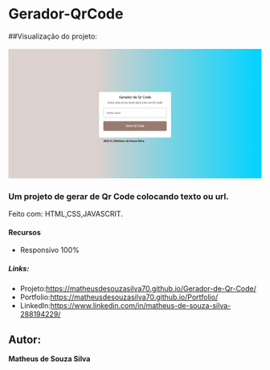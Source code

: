 # Gerador-QrCode
##Visualização do projeto: 
<br/>
<br/>
![README.md](https://github.com/MatheusdeSouzaSilva70/Gerador-de-Qr-Code/blob/main/img/img%20do%20projeto.png)

### Um projeto de gerar de Qr Code colocando texto ou url.
Feito com: HTML,CSS,JAVASCRIT.

#### Recursos
- Responsivo 100%

##### Links:
- Projeto:https://matheusdesouzasilva70.github.io/Gerador-de-Qr-Code/
- Portfolio:https://matheusdesouzasilva70.github.io/Portfolio/
- LinkedIn:https://www.linkedin.com/in/matheus-de-souza-silva-288194229/

## Autor:
**Matheus de Souza Silva**
